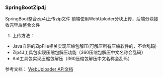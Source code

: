 ### SpringBootZip4j
SpringBoot整合zip4j上传zip文件
前端使用WebUploder分块上传，后端分块接收完毕后整合文件

1. 上传方法：
- Java自带的ZipFile相关实现压缩包解压(可解压所有压缩软件的，不会乱码)
- Zip4J工具包实现压缩包解压功能（360压缩包解压中文名称会乱码）
- Ant工具包实现压缩包解压（360压缩包解压中文名称会乱码）


参考文档：
[WebUploader API文档](http://fex.baidu.com/webuploader/doc/index.html)

